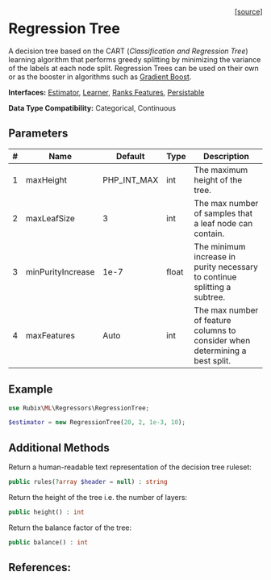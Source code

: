 <span style="float:right;"><a href="https://github.com/RubixML/ML/blob/master/src/Regressors/RegressionTree.php">[source]</a></span>

# Regression Tree
A decision tree based on the CART (*Classification and Regression Tree*) learning algorithm that performs greedy splitting by minimizing the variance of the labels at each node split. Regression Trees can be used on their own or as the booster in algorithms such as [Gradient Boost](gradient-boost.md).

**Interfaces:** [Estimator](../estimator.md), [Learner](../learner.md), [Ranks Features](../ranks-features.md), [Persistable](../persistable.md)

**Data Type Compatibility:** Categorical, Continuous

## Parameters
| # | Name | Default | Type | Description |
|---|---|---|---|---|
| 1 | maxHeight | PHP_INT_MAX | int | The maximum height of the tree. |
| 2 | maxLeafSize | 3 | int | The max number of samples that a leaf node can contain. |
| 3 | minPurityIncrease | 1e-7 | float | The minimum increase in purity necessary to continue splitting a subtree. |
| 4 | maxFeatures | Auto | int | The max number of feature columns to consider when determining a best split. |

## Example
```php
use Rubix\ML\Regressors\RegressionTree;

$estimator = new RegressionTree(20, 2, 1e-3, 10);
```

## Additional Methods
Return a human-readable text representation of the decision tree ruleset:
```php
public rules(?array $header = null) : string
```

Return the height of the tree i.e. the number of layers:
```php
public height() : int
```

Return the balance factor of the tree:
```php
public balance() : int
```

## References:
[^1]: W. Y. Loh. (2011). Classification and Regression Trees.
[^2]: K. Alsabti. et al. (1998). CLOUDS: A Decision Tree Classifier for Large Datasets.